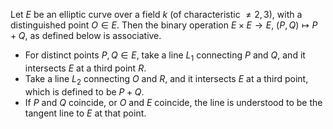 Let $E$ be an elliptic curve over a field $k$ (of characteristic $\neq 2, 3$), with a distinguished point $O \in E$. Then the binary operation $E \times E \to E$, $(P, Q) \mapsto P+Q$, as defined below is associative.

- For distinct points $P, Q \in E$, take a line $L_1$ connecting $P$ and $Q$, and it intersects $E$ at a third point $R$.
- Take a line $L_2$ connecting $O$ and $R$, and it intersects $E$ at a third point, which is defined to be $P+Q$.
- If $P$ and $Q$ coincide, or $O$ and $E$ coincide, the line is understood to be the tangent line to $E$ at that point.
